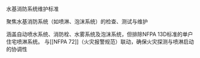 水基消防系统维护标准

聚焦水基消防系统（如喷淋、泡沫系统）的​​检查、测试与维护​​

涵盖自动喷水系统、消防栓、水雾系统及泡沫系统，但排除NFPA 13D标准的单户住宅喷淋系统。
与[[NFPA 72]]（火灾报警规范）联动，确保火灾探测与喷淋启动的协调性
